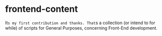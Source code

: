 # frontend-content

It`s my first contribution and thanks. That`s a collection (or intend to for while) of scripts for General Purposes, concerning Front-End development.

 
